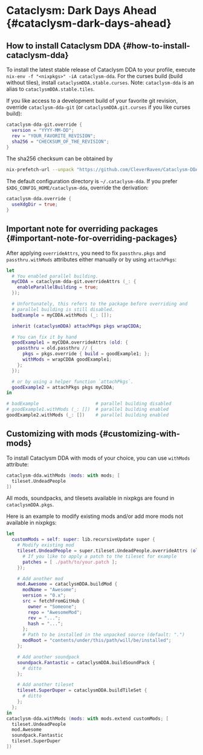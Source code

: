 # Cataclysm: Dark Days Ahead {#cataclysm-dark-days-ahead}

## How to install Cataclysm DDA {#how-to-install-cataclysm-dda}

To install the latest stable release of Cataclysm DDA to your profile, execute
`nix-env -f "<nixpkgs>" -iA cataclysm-dda`. For the curses build (build
without tiles), install `cataclysmDDA.stable.curses`. Note: `cataclysm-dda` is
an alias to `cataclysmDDA.stable.tiles`.

If you like access to a development build of your favorite git revision,
override `cataclysm-dda-git` (or `cataclysmDDA.git.curses` if you like curses
build):

```nix
cataclysm-dda-git.override {
  version = "YYYY-MM-DD";
  rev = "YOUR_FAVORITE_REVISION";
  sha256 = "CHECKSUM_OF_THE_REVISION";
}
```

The sha256 checksum can be obtained by

```sh
nix-prefetch-url --unpack "https://github.com/CleverRaven/Cataclysm-DDA/archive/${YOUR_FAVORITE_REVISION}.tar.gz"
```

The default configuration directory is `~/.cataclysm-dda`. If you prefer
`$XDG_CONFIG_HOME/cataclysm-dda`, override the derivation:

```nix
cataclysm-dda.override {
  useXdgDir = true;
}
```

## Important note for overriding packages {#important-note-for-overriding-packages}

After applying `overrideAttrs`, you need to fix `passthru.pkgs` and
`passthru.withMods` attributes either manually or by using `attachPkgs`:

```nix
let
  # You enabled parallel building.
  myCDDA = cataclysm-dda-git.overrideAttrs (_: {
    enableParallelBuilding = true;
  });

  # Unfortunately, this refers to the package before overriding and
  # parallel building is still disabled.
  badExample = myCDDA.withMods (_: []);

  inherit (cataclysmDDA) attachPkgs pkgs wrapCDDA;

  # You can fix it by hand
  goodExample1 = myCDDA.overrideAttrs (old: {
    passthru = old.passthru // {
      pkgs = pkgs.override { build = goodExample1; };
      withMods = wrapCDDA goodExample1;
    };
  });

  # or by using a helper function `attachPkgs`.
  goodExample2 = attachPkgs pkgs myCDDA;
in

# badExample                     # parallel building disabled
# goodExample1.withMods (_: [])  # parallel building enabled
goodExample2.withMods (_: [])    # parallel building enabled
```

## Customizing with mods {#customizing-with-mods}

To install Cataclysm DDA with mods of your choice, you can use `withMods`
attribute:

```nix
cataclysm-dda.withMods (mods: with mods; [
  tileset.UndeadPeople
])
```

All mods, soundpacks, and tilesets available in nixpkgs are found in
`cataclysmDDA.pkgs`.

Here is an example to modify existing mods and/or add more mods not available
in nixpkgs:

```nix
let
  customMods = self: super: lib.recursiveUpdate super {
    # Modify existing mod
    tileset.UndeadPeople = super.tileset.UndeadPeople.overrideAttrs (old: {
      # If you like to apply a patch to the tileset for example
      patches = [ ./path/to/your.patch ];
    });

    # Add another mod
    mod.Awesome = cataclysmDDA.buildMod {
      modName = "Awesome";
      version = "0.x";
      src = fetchFromGitHub {
        owner = "Someone";
        repo = "AwesomeMod";
        rev = "...";
        hash = "...";
      };
      # Path to be installed in the unpacked source (default: ".")
      modRoot = "contents/under/this/path/will/be/installed";
    };

    # Add another soundpack
    soundpack.Fantastic = cataclysmDDA.buildSoundPack {
      # ditto
    };

    # Add another tileset
    tileset.SuperDuper = cataclysmDDA.buildTileSet {
      # ditto
    };
  };
in
cataclysm-dda.withMods (mods: with mods.extend customMods; [
  tileset.UndeadPeople
  mod.Awesome
  soundpack.Fantastic
  tileset.SuperDuper
])
```
